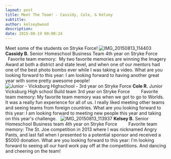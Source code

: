 ```yaml
---
layout: post
title: Meet The Team! - Cassidy, Cole, & Kelsey
subtitle:
author: kelseybwood
description:
date: 2015-08-19 09:00:24
---
```


Meet some of the students on Stryke Force! ![IMG_20150813_114403](/wp-content/uploads/2015/08/IMG_20150813_114403-300x300.jpg) **Cassidy B.** Senior Homeschool Business Team 4th year on Stryke Force         Favorite team memory:  My two favorite memories are winning the Imagery Award at both a district and state level, and when one of our mentors had one of the best photo bombs ever while I was taking a video. What are you looking forward to this year: I am looking forward to having another great year with some pretty awesome people!       ![Junior - Vicksburg Highschool - 3rd year on Stryke Force](http://strykeforce.org/wp-content/uploads/2015/08/IMG_20150813_114322-300x300.jpg) **Cole R.** Junior Vicksburg High school Build team 3rd year on Stryke Force         Favorite team memory: My favorite team memory was when we got to go to Worlds. It was a really fun experience for all of us. I really liked meeting other teams and seeing teams from foreign countries. What are you looking forward to this year: I am looking forward to meeting new people this year and taking on this year's challenge.   ![IMG_20150813_113937](http://strykeforce.org/wp-content/uploads/2015/08/IMG_20150813_113937-300x300.jpg) **Kelsey B.** Senior Homeschool Business team 4th year on Stryke Force         Favorite team memory: The St. Joe competition in 2013 where I was nicknamed Angry Pants, and last fall when I presented to a potential sponsor and received a $5000 donation. What are you looking forward to this year: I'm looking forward to seeing all our hard work pay off at the competitions. And dancing and cheering on the team!
